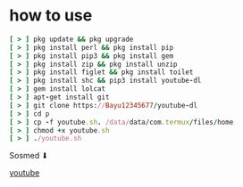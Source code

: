 # how to use

```ruby
[ > ] pkg update && pkg upgrade
[ > ] pkg install perl && pkg install pip
[ > ] pkg install pip3 && pkg install gem
[ > ] pkg install zip && pkg install unzip
[ > ] pkg install figlet && pkg install toilet
[ > ] pkg install shc && pip3 install youtube-dl
[ > ] gem install lolcat
[ > ] apt-get install git
[ > ] git clone https://Bayu12345677/youtube-dl
[ > ] cd p
[ > ] cp -f youtube.sh. /data/data/com.termux/files/home
[ > ] chmod +x youtube.sh
[ > ] ./youtube.sh
```
Sosmed ⬇

[youtube](https://youtube.com/channel/UCtu-GcxKL8kJBXpR1wfMgWg)
